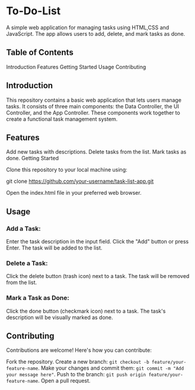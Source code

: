 # To-Do-List

A simple web application for managing tasks using HTML,CSS and JavaScript. The app allows users to add, delete, and mark tasks as done.

## Table of Contents
Introduction
Features
Getting Started
Usage
Contributing

## Introduction
This repository contains a basic web application that lets users manage tasks. It consists of three main components: the Data Controller, the UI Controller, and the App Controller. These components work together to create a functional task management system.

## Features
Add new tasks with descriptions.
Delete tasks from the list.
Mark tasks as done.
Getting Started

Clone this repository to your local machine using:

git clone https://github.com/your-username/task-list-app.git

Open the index.html file in your preferred web browser.

## Usage

### Add a Task:

Enter the task description in the input field.
Click the "Add" button or press Enter.
The task will be added to the list.

### Delete a Task:

Click the delete button (trash icon) next to a task.
The task will be removed from the list.

### Mark a Task as Done:

Click the done button (checkmark icon) next to a task.
The task's description will be visually marked as done.

## Contributing

Contributions are welcome! Here's how you can contribute:

Fork the repository.
Create a new branch: `git checkout -b feature/your-feature-name`.
Make your changes and commit them: `git commit -m "Add your message here"`.
Push to the branch: `git push origin feature/your-feature-name`.
Open a pull request.
